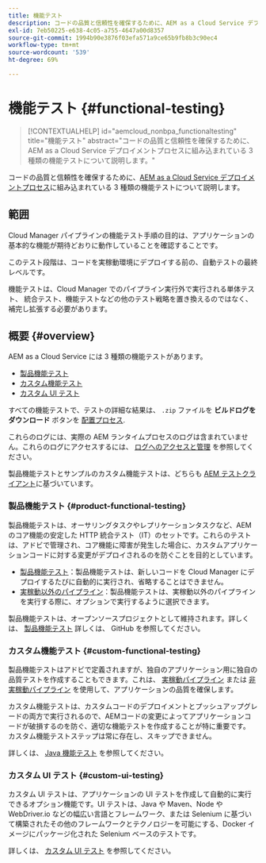 ```yaml
---
title: 機能テスト
description: コードの品質と信頼性を確保するために、AEM as a Cloud Service デプロイメントプロセスに組み込まれている 3 種類の機能テストについて説明します。
exl-id: 7eb50225-e638-4c05-a755-4647a00d8357
source-git-commit: 1994b90e3876f03efa571a9ce65b9fb8b3c90ec4
workflow-type: tm+mt
source-wordcount: '539'
ht-degree: 69%

---
```



# 機能テスト {#functional-testing}

>[!CONTEXTUALHELP]
>id="aemcloud_nonbpa_functionaltesting"
>title="機能テスト"
>abstract="コードの品質と信頼性を確保するために、AEM as a Cloud Service デプロイメントプロセスに組み込まれている 3 種類の機能テストについて説明します。"

コードの品質と信頼性を確保するために、[AEM as a Cloud Service デプロイメントプロセス](/help/implementing/cloud-manager/deploy-code.md)に組み込まれている 3 種類の機能テストについて説明します。

## 範囲

Cloud Manager パイプラインの機能テスト手順の目的は、アプリケーションの基本的な機能が期待どおりに動作していることを確認することです。

このテスト段階は、コードを実稼動環境にデプロイする前の、自動テストの最終レベルです。

機能テストは、Cloud Manager でのパイプライン実行外で実行される単体テスト、
統合テスト、機能テストなどの他のテスト戦略を置き換えるのではなく、補完し拡張する必要があります。

## 概要 {#overview}

AEM as a Cloud Service には 3 種類の機能テストがあります。

* [製品機能テスト](#product-functional-testing)
* [カスタム機能テスト](#custom-functional-testing)
* [カスタム UI テスト](#custom-ui-testing)

すべての機能テストで、テストの詳細な結果は、 `.zip` ファイルを **ビルドログをダウンロード** ボタンを [配置プロセス](/help/implementing/cloud-manager/deploy-code.md).

これらのログには、実際の AEM ランタイムプロセスのログは含まれていません。これらのログにアクセスするには、 [ログへのアクセスと管理](/help/implementing/cloud-manager/manage-logs.md) を参照してください。

製品機能テストとサンプルのカスタム機能テストは、どちらも [AEM テストクライアント](https://github.com/adobe/aem-testing-clients)に基づいています。

### 製品機能テスト {#product-functional-testing}

製品機能テストは、オーサリングタスクやレプリケーションタスクなど、AEM のコア機能の安定した HTTP 統合テスト（IT）のセットです。これらのテストは、アドビで管理され、コア機能に障害が発生した場合に、カスタムアプリケーションコードに対する変更がデプロイされるのを防ぐことを目的としています。

* [製品機能テスト](/help/implementing/cloud-manager/configuring-pipelines/configuring-production-pipelines.md)：製品機能テストは、新しいコードを Cloud Manager にデプロイするたびに自動的に実行され、省略することはできません。
* [実稼動以外のパイプライン](/help/implementing/cloud-manager/configuring-pipelines/configuring-non-production-pipelines.md)：製品機能テストは、実稼動以外のパイプラインを実行する際に、オプションで実行するように選択できます。

製品機能テストは、オープンソースプロジェクトとして維持されます。詳しくは、 [製品機能テスト](https://github.com/adobe/aem-test-samples/tree/aem-cloud/smoke) 詳しくは、 GitHub を参照してください。

### カスタム機能テスト {#custom-functional-testing}

製品機能テストはアドビで定義されますが、独自のアプリケーション用に独自の品質テストを作成することもできます。これは、 [実稼動パイプライン](/help/implementing/cloud-manager/configuring-pipelines/configuring-production-pipelines.md) または [非実稼動パイプライン](/help/implementing/cloud-manager/configuring-pipelines/configuring-non-production-pipelines.md) を使用して、アプリケーションの品質を確保します。

カスタム機能テストは、カスタムコードのデプロイメントとプッシュアップグレードの両方で実行されるので、AEMコードの変更によってアプリケーションコードが破損するのを防ぐ、適切な機能テストを作成することが特に重要です。 カスタム機能テストステップは常に存在し、スキップできません。

詳しくは、 [Java 機能テスト](/help/implementing/cloud-manager/java-functional-testing.md) を参照してください。


### カスタム UI テスト {#custom-ui-testing}

カスタム UI テストは、アプリケーションの UI テストを作成して自動的に実行できるオプション機能です。UI テストは、Java や Maven、Node や WebDriver.io などの幅広い言語とフレームワーク、または Selenium に基づいて構築されたその他のフレームワークとテクノロジーを可能にする、Docker イメージにパッケージ化された Selenium ベースのテストです。

詳しくは、 [カスタム UI テスト](/help/implementing/cloud-manager/ui-testing.md#custom-ui-testing) を参照してください。

